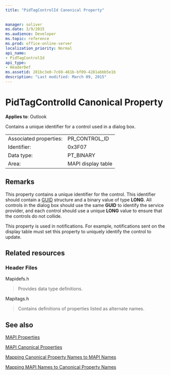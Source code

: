 ```yaml
---
title: "PidTagControlId Canonical Property"
 
 
manager: soliver
ms.date: 3/9/2015
ms.audience: Developer
ms.topic: reference
ms.prod: office-online-server
localization_priority: Normal
api_name:
- PidTagControlId
api_type:
- HeaderDef
ms.assetid: 281bc3e0-7c69-461b-bf09-4281abbb5e1b
description: "Last modified: March 09, 2015"
---
```


# PidTagControlId Canonical Property

  
  
**Applies to**: Outlook 
  
Contains a unique identifier for a control used in a dialog box. 
  
|||
|:-----|:-----|
|Associated properties:  <br/> |PR_CONTROL_ID  <br/> |
|Identifier:  <br/> |0x3F07  <br/> |
|Data type:  <br/> |PT_BINARY  <br/> |
|Area:  <br/> |MAPI display table  <br/> |
   
## Remarks

This property contains a unique identifier for the control. This identifier should contain a [GUID](guid.md) structure and a binary value of type **LONG**. All controls in the dialog box should use the same **GUID** to identify the service provider, and each control should use a unique **LONG** value to ensure that the controls do not collide. 
  
This property is used in notifications. For example, notifications sent on the display table must set this property to uniquely identify the control to update. 
  
## Related resources

### Header Files

Mapidefs.h
  
> Provides data type definitions.
    
Mapitags.h
  
> Contains definitions of properties listed as alternate names.
    
## See also



[MAPI Properties](mapi-properties.md)
  
[MAPI Canonical Properties](mapi-canonical-properties.md)
  
[Mapping Canonical Property Names to MAPI Names](mapping-canonical-property-names-to-mapi-names.md)
  
[Mapping MAPI Names to Canonical Property Names](mapping-mapi-names-to-canonical-property-names.md)

